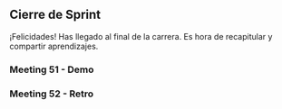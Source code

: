 ## Cierre de Sprint

¡Felicidades! Has llegado al final de la carrera. Es hora de recapitular y compartir aprendizajes.

### Meeting 51 - Demo

### Meeting 52 - Retro

